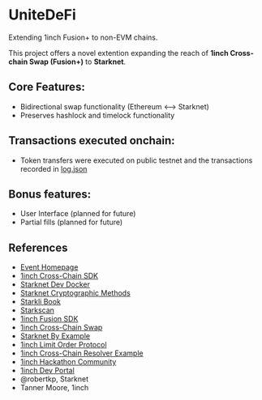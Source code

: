 # UniteDeFi
Extending 1inch Fusion+ to non-EVM chains.

This project offers a novel extention expanding the reach of **1inch Cross-chain Swap (Fusion+)** to **Starknet**.

## Core Features:
- Bidirectional swap functionality (Ethereum <--> Starknet)
- Preserves hashlock and timelock functionality

## Transactions executed onchain:
- Token transfers were executed on public testnet and the transactions recorded in [log.json](./transactions/log.json)

## Bonus features:
- User Interface (planned for future)
- Partial fills (planned for future)

## References
- [Event Homepage](https://ethglobal.com/events/unite/)
- [1inch Cross-Chain SDK](https://github.com/1inch/cross-chain-sdk)
- [Starknet Dev Docker](https://github.com/starknet-foundation/starknet-dev-docker/)
- [Starknet Cryptographic Methods](https://docs.starknet.io/architecture/cryptography/#hash_functions)
- [Starkli Book](https://book.starkli.rs/tutorials/starkli-101)
- [Starkscan](https://sepolia.starkscan.co/tx/0x01deab9647de5e9b30330f0a05918bee64b1bc4459bb5b18a77cbc2a703e333f)
- [1inch Fusion SDK](https://github.com/1inch/fusion-sdk)
- [1inch Cross-Chain Swap](https://github.com/1inch/cross-chain-swap)
- [Starknet By Example](https://github.com/NethermindEth/StarknetByExample/blob/main/listings/advanced-concepts/hash_solidity_compatible/src/contract.cairo)
- [1inch Limit Order Protocol](https://github.com/1inch/limit-order-protocol)
- [1inch Cross-Chain Resolver Example](https://github.com/1inch/cross-chain-resolver-example)
- [1inch Hackathon Community](hackathon.1inch.community)
- [1inch Dev Portal](https://portal.1inch.dev/documentation/apis/swap/fusion-plus/introduction)
- @robertkp, Starknet
- Tanner Moore, 1inch